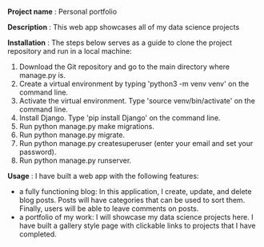 **Project name** : Personal portfolio

**Description** : This web app showcases all of my data science projects

**Installation** : The steps below serves as a guide to clone the project repository and run in a local machine:

1. Download the Git repository and go to the main directory where manage.py is.
2. Create a virtual environment by typing 'python3 -m venv venv' on the command line.
3. Activate the virtual environment. Type 'source venv/bin/activate' on the command line.
4. Install Django. Type 'pip install Django' on the command line.
5. Run python manage.py make migrations.
6. Run python manage.py migrate.
7. Run python manage.py createsuperuser (enter your email and set your password).
8. Run python manage.py runserver.

**Usage** : I have built a web app with the following features:
* a fully functioning blog: In this application, I create, update, and delete blog posts. Posts will have categories that can be used to sort them. Finally, users will be able to leave comments on posts.
* a portfolio of my work: I will showcase my data science projects here. I have built a gallery style page with clickable links to projects that I have completed.
